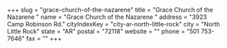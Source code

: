 +++
slug = "grace-church-of-the-nazarene"
title = "Grace Church of the Nazarene "
name = "Grace Church of the Nazarene "
address = "3923 Camp Robinson Rd."
cityIndexKey = "city-ar-north-little-rock"
city = "North Little Rock"
state = "AR"
postal = "72118"
website = ""
phone = "501 753-7646"
fax = ""
+++
